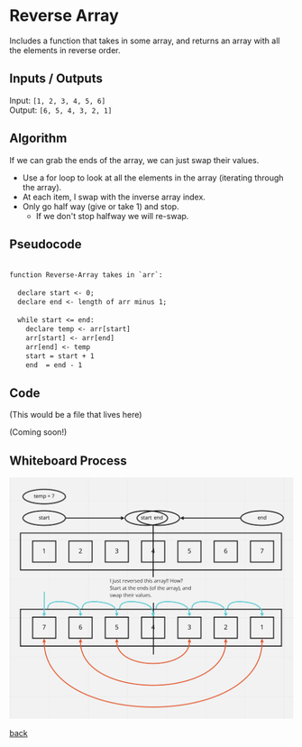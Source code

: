 # Reverse Array

Includes a function that takes in some array, and returns an array with all the elements in reverse order.

## Inputs / Outputs

Input: `[1, 2, 3, 4, 5, 6]`\
Output: `[6, 5, 4, 3, 2, 1]`

## Algorithm

If we can grab the ends of the array, we can just swap their values.

* Use a for loop to look at all the elements in the array (iterating through the array).
* At each item, I swap with the inverse array index.
* Only go half way (give or take 1) and stop.
  * If we don't stop halfway we will re-swap.

## Pseudocode

```plaintext

function Reverse-Array takes in `arr`:

  declare start <- 0;
  declare end <- length of arr minus 1;

  while start <= end:
    declare temp <- arr[start]
    arr[start] <- arr[end]
    arr[end] <- temp
    start = start + 1
    end  = end - 1

```

## Code

(This would be a file that lives here)

(Coming soon!)

## Whiteboard Process

![Array reversal](./array-reverse.png)

[back](../README.md)
